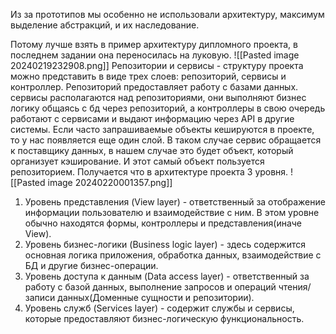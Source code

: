 ﻿Из за прототипов мы особенно не использовали архитектуру, максимум выделение абстракций, и их наследование.

Потому лучше взять в пример архитектуру дипломного проекта, в последнем задании она переносилась на луковую.
![[Pasted image 20240219232908.png]]
Репозитории и сервисы - структуру проекта можно представить в виде трех слоев: репозиторий, сервисы и контроллер. Репозиторий предоставляет работу с базами данных. сервисы располагаются над репозиториями, они выполняют бизнес логику общаясь с бд через репозиторий, а контроллеры в свою очередь работают с сервисами и выдают информацию через API в другие системы.
Если часто запрашиваемые объекты кешируются в проекте, то у нас появляется еще один слой.
В таком случае сервис обращается к поставщику данных, в нашем случае это будет объект, который организует кэширование. И этот самый объект пользуется репозиторием.
Получается что в архитектуре проекта 3 уровня.
![[Pasted image 20240220001357.png]]

1. Уровень представления (View layer) - ответственный за отображение информации пользователю и взаимодействие с ним. В этом уровне обычно находятся формы, контроллеры и представления(иначе View).
2. Уровень бизнес-логики (Business logic layer) - здесь содержится основная логика приложения, обработка данных, взаимодействие с БД и другие бизнес-операции.
3. Уровень доступа к данным (Data access layer) - ответственный за работу с базой данных, выполнение запросов и операций чтения/записи данных(Доменные сущности и репозитории).
4. Уровень служб (Services layer) - содержит службы и сервисы, которые предоставляют бизнес-логическую функциональность.